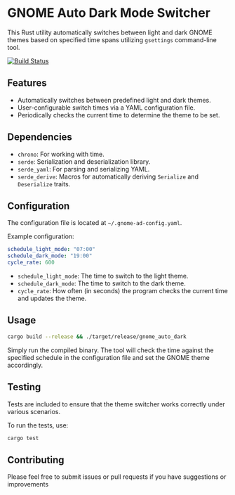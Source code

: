 # GNOME Auto Dark Mode Switcher

This Rust utility automatically switches between light and dark GNOME themes based on specified time spans utilizing `gsettings` command-line tool.

[![Build Status](https://github.com/bkobel/gnome-auto-dark/workflows/Rust%20CI/badge.svg)](https://github.com/bkobel/gnome-auto-dark/actions/workflows/rust_ci.yml)

## Features
- Automatically switches between predefined light and dark themes.
- User-configurable switch times via a YAML configuration file.
- Periodically checks the current time to determine the theme to be set.

## Dependencies
- `chrono`: For working with time.
- `serde`: Serialization and deserialization library.
- `serde_yaml`: For parsing and serializing YAML.
- `serde_derive`: Macros for automatically deriving `Serialize` and `Deserialize` traits.

## Configuration

The configuration file is located at `~/.gnome-ad-config.yaml`.

Example configuration:
```yaml
schedule_light_mode: "07:00"
schedule_dark_mode: "19:00"
cycle_rate: 600
```

* `schedule_light_mode`: The time to switch to the light theme.
* `schedule_dark_mode`: The time to switch to the dark theme.
* `cycle_rate`: How often (in seconds) the program checks the current time and updates the theme.


## Usage
```bash
cargo build --release && ./target/release/gnome_auto_dark
```
Simply run the compiled binary. The tool will check the time against the specified schedule in the configuration file and set the GNOME theme accordingly.

## Testing
Tests are included to ensure that the theme switcher works correctly under various scenarios.

To run the tests, use:
```bash
cargo test
```

## Contributing
Please feel free to submit issues or pull requests if you have suggestions or improvements